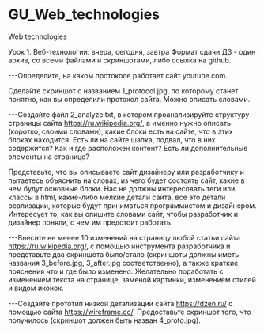 # GU_Web_technologies
Web technologies

Урок 1. Веб-технологии: вчера, сегодня, завтра
Формат сдачи ДЗ - один архив, со всеми файлами и скриншотами, либо ссылка на github.

---Определите, на каком протоколе работает сайт youtube.com.

Сделайте скриншот с названием 1_protocol.jpg, по которому станет понятно, как вы определили протокол сайта. Можно описать словами.

---Создайте файл 2_analyze.txt, в котором проанализируйте структуру страницы сайта https://ru.wikipedia.org/, а именно нужно описать (коротко, своими словами), какие блоки есть на сайте, что в этих блоках находится. Есть ли на сайте шапка, подвал, что в них содержится? Как и где расположен контент? Есть ли дополнительные элементы на странице?

Представьте, что вы описываете сайт дизайнеру или разработчику и пытаетесь объяснить на словах, из чего будет состоять сайт, какие в нем будут основные блоки. Нас не должны интересовать теги или классы в html, какие-либо мелкие детали сайта, все это детали реализации, которые будут приниматься программистом и дизайнером. Интересует то, как вы опишите словами сайт, чтобы разработчик и дизайнер поняли, с чем им предстоит работать.

---Внесите не менее 10 изменений на страницу любой статьи сайта https://ru.wikipedia.org/, с помощью инструмента разработчика и представьте два скриншота было/стало (скриншоты должны иметь названия 3_before.jpg, 3_after.jpg соответственно), а также краткие пояснения что и где было изменено. Желательно поработать с изменением текста на странице, заменой картинки, изменением стилей и видом иконок.

---Создайте прототип низкой детализации сайта https://dzen.ru/ с помощью сайта https://wireframe.cc/. Предоставьте скриншот того, что получилось (скриншот должен быть назван 4_proto.jpg).

